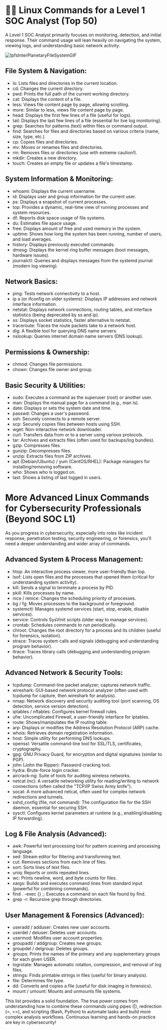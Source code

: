 # 🐧🐧 Linux Commands for a Level 1 SOC Analyst (Top 50)

A Level 1 SOC Analyst primarily focuses on monitoring, detection, and initial response. Their command usage will lean heavily on navigating the system, viewing logs, and understanding basic network activity.

![IpfsInterPlanetaryFileSystemGIF](https://github.com/user-attachments/assets/b317c53f-51dc-44ba-8978-ea8c2c82daf4)

## File System & Navigation:

- ls: Lists files and directories in the current location.
- cd: Changes the current directory.
- pwd: Prints the full path of the current working directory.
- cat: Displays the content of a file.
- less: Views file content page by page, allowing scrolling.
- more: Similar to less, views file content page by page.
- head: Displays the first few lines of a file (useful for logs).
- tail: Displays the last few lines of a file (essential for live log monitoring).
- grep: Searches for patterns (text) within files or command output.
- find: Searches for files and directories based on various criteria (name, size, type, etc.).
- cp: Copies files and directories.
- mv: Moves or renames files and directories.
- rm: Removes files or directories (use with extreme caution!).
- mkdir: Creates a new directory.
- touch: Creates an empty file or updates a file's timestamp.

## System Information & Monitoring:

- whoami: Displays the current username.
- id: Displays user and group information for the current user.
- ps: Displays a snapshot of current processes.
- top: Provides a dynamic, real-time view of running processes and system resources.
- df: Reports disk space usage of file systems.
- du: Estimates file space usage.
- free: Displays amount of free and used memory in the system.
- uptime: Shows how long the system has been running, number of users, and load averages.
- history: Displays previously executed commands.
- dmesg: Displays the kernel ring buffer messages (boot messages, hardware issues).
- journalctl: Queries and displays messages from the systemd journal (modern log viewing).

## Network Basics:

- ping: Tests network connectivity to a host.
- ip a (or ifconfig on older systems): Displays IP addresses and network interface information.
- netstat: Displays network connections, routing tables, and interface statistics (being deprecated by ss and ip).
- ss: Displays socket statistics, faster alternative to netstat.
- traceroute: Traces the route packets take to a network host.
- dig: A flexible tool for querying DNS name servers.
- nslookup: Queries internet domain name servers (DNS lookup).

## Permissions & Ownership:

- chmod: Changes file permissions.
- chown: Changes file owner and group.

## Basic Security & Utilities:

- sudo: Executes a command as the superuser (root) or another user.
- man: Displays the manual page for a command (e.g., man ls).
- date: Displays or sets the system date and time.
- passwd: Changes a user's password.
- ssh: Securely connects to a remote server.
- scp: Securely copies files between hosts using SSH.
- wget: Non-interactive network downloader.
- curl: Transfers data from or to a server using various protocols.
- tar: Archives and extracts files (often used for backups/log bundles).
- gzip: Compresses files.
- gunzip: Decompresses files.
- unzip: Extracts files from ZIP archives.
- apt (Debian/Ubuntu) / yum (CentOS/RHEL): Package managers for installing/removing software.
- who: Shows who is logged on.
- last: Shows a listing of last logged in users.

# More Advanced Linux Commands for Cybersecurity Professionals (Beyond SOC L1)

As you progress in cybersecurity, especially into roles like incident response, penetration testing, security engineering, or forensics, you'll need a deeper understanding and wider array of commands.

## Advanced System & Process Management:

- htop: An interactive process viewer, more user-friendly than top.
- lsof: Lists open files and the processes that opened them (critical for understanding system activity).
- kill: Sends a signal to terminate a process by PID.
- pkill: Kills processes by name.
- nice / renice: Changes the scheduling priority of processes.
- bg / fg: Moves processes to the background or foreground.
- systemctl: Manages systemd services (start, stop, enable, disable services).
- service: Controls SysVinit scripts (older way to manage services).
- crontab: Schedules commands to run periodically.
- chroot: Changes the root directory for a process and its children (useful for forensics, isolation).
- strace: Traces system calls and signals (debugging and understanding program behavior).
- ltrace: Traces library calls (debugging and understanding program behavior).

## Advanced Network & Security Tools:

- tcpdump: Command-line packet analyzer; captures network traffic.
- wireshark: GUI-based network protocol analyzer (often used with tcpdump for capture, then wireshark for analysis).
- nmap: Network discovery and security auditing tool (port scanning, OS detection, service version detection).
- iptables / nftables: Configures kernel firewall rules.
- ufw: Uncomplicated Firewall, a user-friendly interface for iptables.
- route: Shows/manipulates the IP routing table.
- arp: Displays or modifies the Address Resolution Protocol (ARP) cache.
- whois: Retrieves domain registration information.
- host: Simple utility for performing DNS lookups.
- openssl: Versatile command-line tool for SSL/TLS, certificates, cryptography.
- gpg: GNU Privacy Guard, for encryption and digital signatures (similar to PGP).
- john (John the Ripper): Password cracking tool.
- hydra: Brute-force login cracker.
- aircrack-ng: Suite of tools for auditing wireless networks.
- netcat (nc): A versatile networking utility for reading/writing to network connections (often called the "TCP/IP Swiss Army knife").
- socat: A more advanced netcat, often used for complex network redirections and tunnels.
- sshd_config (file, not command): The configuration file for the SSH daemon, essential for securing SSH.
- sysctl: Configures kernel parameters at runtime (e.g., enabling/disabling IP forwarding).

## Log & File Analysis (Advanced):

- awk: Powerful text processing tool for pattern scanning and processing language.
- sed: Stream editor for filtering and transforming text.
- cut: Removes sections from each line of files.
- sort: Sorts lines of text files.
- uniq: Reports or omits repeated lines.
- wc: Prints newline, word, and byte counts for files.
- xargs: Builds and executes command lines from standard input (powerful for combining commands).
- find . -exec {} \;: Executes a command on each file found by find.
- grep -r: Recursive grep through directories.

## User Management & Forensics (Advanced):

- useradd / adduser: Creates new user accounts.
- userdel / deluser: Deletes user accounts.
- usermod: Modifies user account properties.
- groupadd / addgroup: Creates new groups.
- groupdel / delgroup: Deletes groups.
- groups: Prints the names of the primary and any supplementary groups for each given USER.
- logrotate: Manages automatic rotation, compression, and removal of log files.
- strings: Finds printable strings in files (useful for binary analysis).
- file: Determines file type.
- dd: Converts and copies a file (useful for disk imaging in forensics).
- mount / umount: Mounts and unmounts file systems.

This list provides a solid foundation. The true power comes from understanding how to combine these commands using pipes (|), redirection (>, >>), and scripting (Bash, Python) to automate tasks and build more complex analysis workflows. Continuous learning and hands-on practice are key in cybersecurity!
